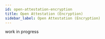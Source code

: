 ```yaml
---
id: open-attestation-encryption
title: Open Attestation (Encryption)
sidebar_label: Open Attestation (Encryption)
---
```


work in progress
